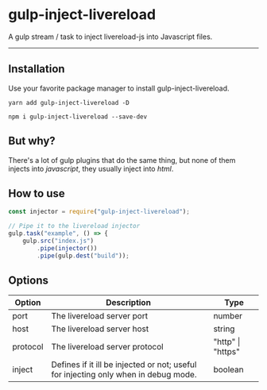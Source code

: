 # gulp-inject-livereload
A gulp stream / task to inject livereload-js into Javascript files.

---

## Installation
Use your favorite package manager to install gulp-inject-livereload.
```
yarn add gulp-inject-livereload -D
```

```
npm i gulp-inject-livereload --save-dev
```

## But why?
There's a lot of gulp plugins that do the same thing, but none of them injects into *javascript*, they usually inject into *html*.

## How to use
```javascript
const injector = require("gulp-inject-livereload");

// Pipe it to the livereload injector
gulp.task("example", () => {
    gulp.src("index.js")
        .pipe(injector())
        .pipe(gulp.dest("build"));
```

## Options
| Option   | Description                                                                         | Type              |
|----------|-------------------------------------------------------------------------------------|-------------------|
| port     | The livereload server port                                                          | number            |
| host     | The livereload server host                                                          | string            |
| protocol | The livereload server protocol                                                      | "http" \| "https" |
| inject   | Defines if it ill be injected or not; useful for injecting only when in debug mode. | boolean           |